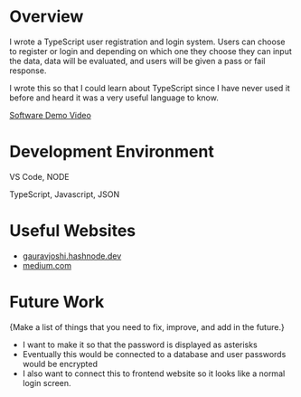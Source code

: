 # Overview

I wrote a TypeScript user registration and login system. Users can choose to register or login and depending on which one they choose they can input the data, data will be evaluated, and users will be given a pass or fail response.

I wrote this so that I could learn about TypeScript since I have never used it before and heard it was a very useful language to know.

[Software Demo Video](http://youtube.link.goes.here)

# Development Environment

VS Code, NODE

TypeScript, Javascript, JSON

# Useful Websites

- [gauravjoshi.hashnode.dev](https://gauravjoshi.hashnode.dev/building-a-system-for-user-registration-and-login-using-typescript-part-2)
- [medium.com](https://medium.com/@prabhashi.mm/create-a-simple-react-app-typescript-with-login-register-pages-using-create-react-app-e5c12dd6db53)

# Future Work

{Make a list of things that you need to fix, improve, and add in the future.}

- I want to make it so that the password is displayed as asterisks
- Eventually this would be connected to a database and user passwords would be encrypted
- I also want to connect this to frontend website so it looks like a normal login screen.
